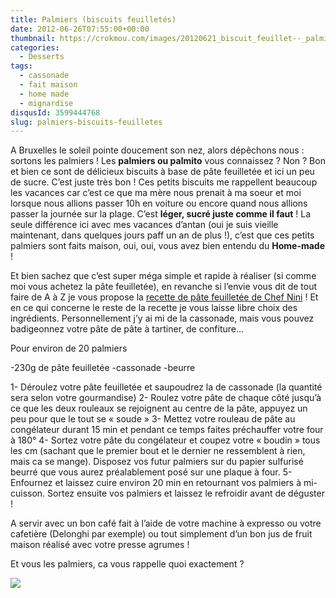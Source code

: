 ```yaml
---
title: Palmiers (biscuits feuilletés)
date: 2012-06-26T07:55:00+00:00
thumbnail: https://crokmou.com/images/20120621_biscuit_feuillet--_palmier_0003.jpg
categories:
  - Desserts
tags:
  - cassonade
  - fait maison
  - home made
  - mignardise
disqusId: 3599444768
slug: palmiers-biscuits-feuilletes
---
```


A Bruxelles le soleil pointe doucement son nez, alors dépêchons nous : sortons les palmiers ! Les **palmiers ou palmito** vous connaissez ? Non ? Bon et bien ce sont de délicieux biscuits à base de pâte feuilletée et ici un peu de sucre. C’est juste très bon ! Ces petits biscuits me rappellent beaucoup les vacances car c’est ce que ma mère nous prenait à ma soeur et moi lorsque nous allions passer 10h en voiture ou encore quand nous allions passer la journée sur la plage. C’est **léger, sucré juste comme il faut** ! La seule différence ici avec mes vacances d’antan (oui je suis vieille maintenant, dans quelques jours paff un an de plus !), c’est que ces petits palmiers sont faits maison, oui, oui, vous avez bien entendu du **Home-made** !

Et bien sachez que c’est super méga simple et rapide à réaliser (si comme moi vous achetez la pâte feuilletée), en revanche si l’envie vous dit de tout faire de A à Z je vous propose la [recette de pâte feuilletée de Chef Nini](http://www.chefnini.com/pate-feuilletee/) ! Et en ce qui concerne le reste de la recette je vous laisse libre choix des ingrédients. Personnellement j’y ai mi de la cassonade, mais vous pouvez badigeonnez votre pâte de pâte à tartiner, de confiture…

Pour environ de 20 palmiers

-230g de pâte feuilletée
-cassonade
-beurre

1- Déroulez votre pâte feuilletée et saupoudrez la de cassonade (la quantité sera selon votre gourmandise)
2- Roulez votre pâte de chaque côté jusqu’à ce que les deux rouleaux se rejoignent au centre de la pâte, appuyez un peu pour que le tout se « soude »
3- Mettez votre rouleau de pâte au congélateur durant 15 min et pendant ce temps faites préchauffer votre four à 180°
4- Sortez votre pâte du congélateur et coupez votre « boudin » tous les cm (sachant que le premier bout et le dernier ne ressemblent à rien, mais ca se mange). Disposez vos futur palmiers sur du papier sulfurisé beurré que vous aurez préalablement posé sur une plaque à four.
5- Enfournez et laissez cuire environ 20 min en retournant vos palmiers à mi-cuisson. Sortez ensuite vos palmiers et laissez le refroidir avant de déguster !

A servir avec un bon café fait à l’aide de votre machine à expresso ou votre cafetière (Delonghi par exemple) ou tout simplement d’un bon jus de fruit maison réalisé avec votre presse agrumes !

Et vous les palmiers, ca vous rappelle quoi exactement ?

![](http://4.bp.blogspot.com/-odXVK3qJFn8/T-lcnt6WE7I/AAAAAAAACsI/qf754Qg968g/s1600/kawaii_onionhead_93.gif)